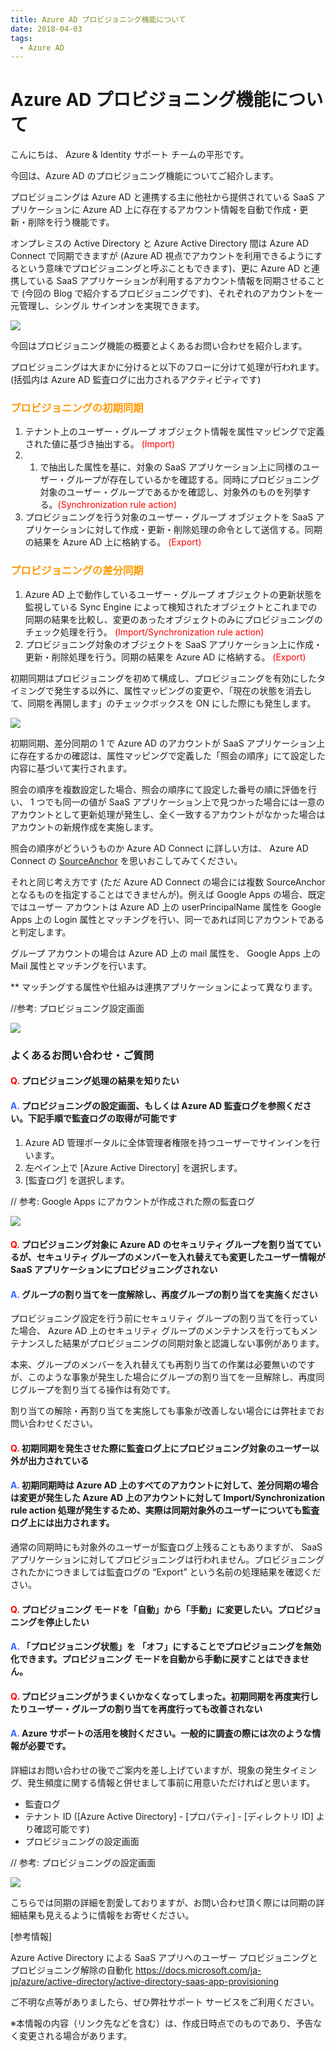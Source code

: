 ```yaml
---
title: Azure AD プロビジョニング機能について
date: 2018-04-03
tags:
  - Azure AD
---
```


# Azure AD プロビジョニング機能について

こんにちは、 Azure & Identity サポート チームの平形です。

今回は、Azure AD のプロビジョニング機能についてご紹介します。
 
プロビジョニングは Azure AD と連携する主に他社から提供されている SaaS アプリケーションに Azure AD 上に存在するアカウント情報を自動で作成・更新・削除を行う機能です。

オンプレミスの Active Directory と Azure Active Directory 間は Azure AD Connect で同期できますが (Azure AD 視点でアカウントを利用できるようにするという意味でプロビジョニングと呼ぶこともできます)、更に Azure AD と連携している SaaS アプリケーションが利用するアカウント情報を同期させることで (今回の Blog で紹介するプロビジョニングです)、それぞれのアカウントを一元管理し、シングル サインオンを実現できます。

![](./azure-ad-provisioning/azure-ad-provisioning-1-1024x592.png)
 
今回はプロビジョニング機能の概要とよくあるお問い合わせを紹介します。

プロビジョニングは大まかに分けると以下のフローに分けて処理が行われます。(括弧内は Azure AD 監査ログに出力されるアクティビティです)
 
### <span style="color: #ff9900; ">**プロビジョニングの初期同期**</span>
1. テナント上のユーザー・グループ オブジェクト情報を属性マッピングで定義された値に基づき抽出する。 <span style="color: red; ">(Import)</span>
2. 1. で抽出した属性を基に、対象の SaaS アプリケーション上に同様のユーザー・グループが存在しているかを確認する。同時にプロビジョニング対象のユーザー・グループであるかを確認し、対象外のものを列挙する。<span style="color: red; ">(Synchronization rule action)</span>
3. プロビジョニングを行う対象のユーザー・グループ オブジェクトを SaaS アプリケーションに対して作成・更新・削除処理の命令として送信する。同期の結果を Azure AD 上に格納する。 <span style="color: red; ">(Export)</span>
 
### <span style="color: #ff9900; ">**プロビジョニングの差分同期**</span>
1. Azure AD 上で動作しているユーザー・グループ オブジェクトの更新状態を監視している Sync Engine によって検知されたオブジェクトとこれまでの同期の結果を比較し、変更のあったオブジェクトのみにプロビジョニングのチェック処理を行う。 <span style="color: red; ">(Import/Synchronization rule action)</span>
2. プロビジョニング対象のオブジェクトを SaaS アプリケーション上に作成・更新・削除処理を行う。同期の結果を Azure AD に格納する。 <span style="color: red; ">(Export)</span>
 
初期同期はプロビジョニングを初めて構成し、プロビジョニングを有効にしたタイミングで発生する以外に、属性マッピングの変更や、「現在の状態を消去して、同期を再開します」のチェックボックスを ON にした際にも発生します。

![](./azure-ad-provisioning/azure-ad-provisioning-2.png)

初期同期、差分同期の 1 で Azure AD のアカウントが SaaS アプリケーション上に存在するかの確認は、属性マッピングで定義した「照会の順序」にて設定した内容に基づいて実行されます。

照会の順序を複数設定した場合、照会の順序にて設定した番号の順に評価を行い、 1 つでも同一の値が SaaS アプリケーション上で見つかった場合には一意のアカウントとして更新処理が発生し、全く一致するアカウントがなかった場合はアカウントの新規作成を実施します。

照会の順序がどういうものか Azure AD Connect に詳しい方は、 Azure AD Connect の [SourceAnchor](https://docs.microsoft.com/ja-jp/azure/active-directory/connect/active-directory-aadconnect-design-concepts) を思いおこしてみてください。

それと同じ考え方です (ただ Azure AD Connect の場合には複数 SourceAnchor となるものを指定することはできませんが)。例えば Google Apps の場合、既定ではユーザー アカウントは Azure AD 上の userPrincipalName 属性を Google Apps 上の Login 属性とマッチングを行い、同一であれば同じアカウントであると判定します。

グループ アカウントの場合は Azure AD 上の mail 属性を、 Google Apps 上の Mail 属性とマッチングを行います。

** マッチングする属性や仕組みは連携アプリケーションによって異なります。
 
//参考: プロビジョニング設定画面

![](./azure-ad-provisioning/azure-ad-provisioning-3.png)
 
### よくあるお問い合わせ・ご質問
#### <span style="color: #ff0000; ">Q.</span> プロビジョニング処理の結果を知りたい

#### <span style="color: #3366ff; ">A.</span> プロビジョニングの設定画面、もしくは Azure AD 監査ログを参照ください。下記手順で監査ログの取得が可能です
1. Azure AD 管理ポータルに全体管理者権限を持つユーザーでサインインを行います。
2. 左ペイン上で [Azure Active Directory] を選択します。
3. [監査ログ] を選択します。
 
// 参考: Google Apps にアカウントが作成された際の監査ログ

![](./azure-ad-provisioning/azure-ad-provisioning-4.png)
 
#### <span style="color: #ff0000; ">Q.</span> プロビジョニング対象に Azure AD のセキュリティ グループを割り当てているが、セキュリティ グループのメンバーを入れ替えても変更したユーザー情報が SaaS アプリケーションにプロビジョニングされない

#### <span style="color: #3366ff; ">A.</span> グループの割り当てを一度解除し、再度グループの割り当てを実施ください

プロビジョニング設定を行う前にセキュリティ グループの割り当てを行っていた場合、 Azure AD 上のセキュリティ グループのメンテナンスを行ってもメンテナンスした結果がプロビジョニングの同期対象と認識しない事例があります。

本来、グループのメンバーを入れ替えても再割り当ての作業は必要無いのですが、このような事象が発生した場合にグループの割り当てを一旦解除し、再度同じグループを割り当てる操作は有効です。

割り当ての解除・再割り当てを実施しても事象が改善しない場合には弊社までお問い合わせください。
 
#### <span style="color: #ff0000; ">Q.</span> 初期同期を発生させた際に監査ログ上にプロビジョニング対象のユーザー以外が出力されている

#### <span style="color: #3366ff; ">A.</span> 初期同期時は Azure AD 上のすべてのアカウントに対して、差分同期の場合は変更が発生した Azure AD 上のアカウントに対して Import/Synchronization rule action 処理が発生するため、実際は同期対象外のユーザーについても監査ログ上には出力されます。
通常の同期時にも対象外のユーザーが監査ログ上残ることもありますが、 SaaS アプリケーションに対してプロビジョニングは行われません。プロビジョニングされたかにつきましては監査ログの “Export” という名前の処理結果を確認ください。

#### <span style="color: #ff0000; ">Q.</span> プロビジョニング モードを「自動」から「手動」に変更したい。プロビジョニングを停止したい

#### <span style="color: #3366ff; ">A.</span> 「プロビジョニング状態」を 「オフ」にすることでプロビジョニングを無効化できます。プロビジョニング モードを自動から手動に戻すことはできません。
 
#### <span style="color: #ff0000; ">Q.</span> プロビジョニングがうまくいかなくなってしまった。初期同期を再度実行したりユーザー・グループの割り当てを再度行っても改善されない

#### <span style="color: #3366ff; ">A.</span> Azure サポートの活用を検討ください。一般的に調査の際には次のような情報が必要です。
詳細はお問い合わせの後でご案内を差し上げていますが、現象の発生タイミング、発生頻度に関する情報と併せまして事前に用意いただければと思います。
- 監査ログ
- テナント ID ([Azure Active Directory] - [プロパティ] - [ディレクトリ ID] より確認可能です)
- プロビジョニングの設定画面
 
// 参考: プロビジョニングの設定画面

![](./azure-ad-provisioning/azure-ad-provisioning-5.png)
 
こちらでは同期の詳細を割愛しておりますが、お問い合わせ頂く際には同期の詳細結果も見えるように情報をお寄せください。

[参考情報]

Azure Active Directory による SaaS アプリへのユーザー プロビジョニングとプロビジョニング解除の自動化
https://docs.microsoft.com/ja-jp/azure/active-directory/active-directory-saas-app-provisioning
 
ご不明な点等がありましたら、ぜひ弊社サポート サービスをご利用ください。

※本情報の内容（リンク先などを含む）は、作成日時点でのものであり、予告なく変更される場合があります。
